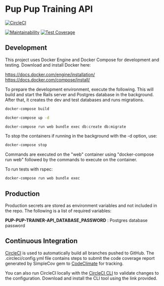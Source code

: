 # Pup Pup Training API

[![CircleCI](https://circleci.com/gh/ramillim/pup-pup-training-api.svg?style=svg)](https://circleci.com/gh/ramillim/pup-pup-training-api)

[![Maintainability](https://api.codeclimate.com/v1/badges/571f942c35e5fbddbd00/maintainability)](https://codeclimate.com/github/ramillim/pup-pup-training-api/maintainability)
[![Test Coverage](https://api.codeclimate.com/v1/badges/571f942c35e5fbddbd00/test_coverage)](https://codeclimate.com/github/ramillim/pup-pup-training-api/test_coverage)

## Development

This project uses Docker Engine and Docker Compose for development and testing. Download and install Docker here:

https://docs.docker.com/engine/installation/
https://docs.docker.com/compose/install/

To prepare the development environment, execute the following. This will build and start the Rails server and Postgres database in the background. After that, it creates the dev and test databases and runs migrations.
```bash
docker-compose build

docker-compose up -d

docker-compose run web bundle exec db:create db:migrate
```

To stop the containers if running in the background with the -d option, use:
```bash
docker-compose stop
```

Commands are executed on the "web" container using "docker-compose run web" followed by the commands to execute on the container.

To run tests with rspec:
```bash
docker-compose run web bundle exec
```

## Production

Production secrets are stored as environment variables and not included in the repo. The following is a list of required variables:

**PUP-PUP-TRAINER-API_DATABASE_PASSWORD** : Postgres database password

## Continuous Integration

[CircleCI](https://circleci.com/gh/ramillim/pup-pup-training-api) is used to automatically build all branches pushed to GitHub. The .circleci/config.yml file contains steps to submit the code coverage report generated by SimpleCov gem to [CodeClimate](https://codeclimate.com/github/ramillim/pup-pup-training-api/) for tracking.

You can also run CircleCI locally with the [CircleCI CLI](https://circleci.com/docs/2.0/local-jobs/) to validate changes to the configuration. Download and install the CLI tool using the link provided. 
